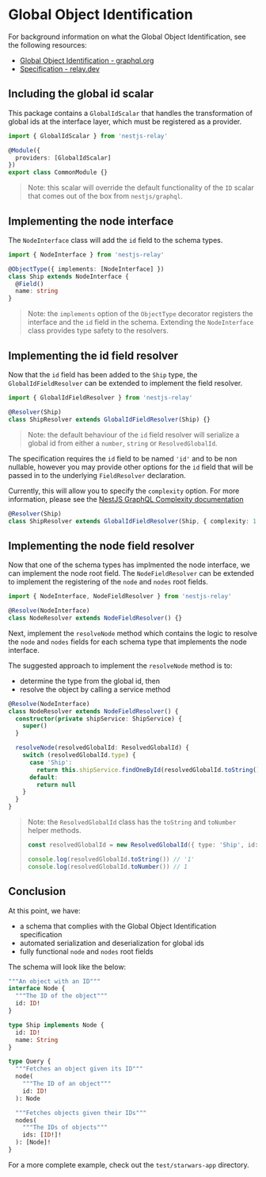 # Global Object Identification

For background information on what the Global Object Identification, see the following resources:
- [Global Object Identification - graphql.org](https://graphql.org/learn/global-object-identification/)
- [Specification - relay.dev](https://relay.dev/graphql/objectidentification.htm)

## Including the global id scalar

This package contains a `GlobalIdScalar` that handles the transformation of global ids at the interface layer, which must be registered as a provider.

```typescript
import { GlobalIdScalar } from 'nestjs-relay'

@Module({
  providers: [GlobalIdScalar]
})
export class CommonModule {}
```

> Note: this scalar will override the default functionality of the `ID` scalar that comes out of the box from `nestjs/graphql`.

## Implementing the node interface

The `NodeInterface` class will add the `id` field to the schema types.

```typescript
import { NodeInterface } from 'nestjs-relay'

@ObjectType({ implements: [NodeInterface] })
class Ship extends NodeInterface {
  @Field()
  name: string
}
```

> Note: the `implements` option of the `ObjectType` decorator registers the interface and the `id` field in the schema. Extending the `NodeInterface` class provides type safety to the resolvers.

## Implementing the id field resolver

Now that the `id` field has been added to the `Ship` type, the `GlobalIdFieldResolver` can be extended to implement the field resolver.

```typescript
import { GlobalIdFieldResolver } from 'nestjs-relay'

@Resolver(Ship)
class ShipResolver extends GlobalIdFieldResolver(Ship) {}
```

> Note: the default behaviour of the `id` field resolver will serialize a global id from either a `number`, `string` or `ResolvedGlobalId`.

The specification requires the `id` field to be named `'id'` and to be non nullable, however you may provide other options for the `id` field that will be passed in to the underlying `FieldResolver` declaration.

Currently, this will allow you to specify the `complexity` option. For more information, please see the [NestJS GraphQL Complexity documentation](https://docs.nestjs.com/graphql/complexity#field-level-complexity)

```typescript
@Resolver(Ship)
class ShipResolver extends GlobalIdFieldResolver(Ship, { complexity: 1 }) {}
```


## Implementing the node field resolver

Now that one of the schema types has implmented the node interface, we can implement the node root field. The `NodeFieldResolver` can be extended to implement the registering of the `node` and `nodes` root fields.

```typescript
import { NodeInterface, NodeFieldResolver } from 'nestjs-relay'

@Resolve(NodeInterface)
class NodeResolver extends NodeFieldResolver() {}
```

Next, implement the `resolveNode` method which contains the logic to resolve the `node` and `nodes` fields for each schema type that implements the node interface.

The suggested approach to implement the `resolveNode` method is to:
- determine the type from the global id, then
- resolve the object by calling a service method

```typescript
@Resolve(NodeInterface)
class NodeResolver extends NodeFieldResolver() {
  constructor(private shipService: ShipService) {
    super()
  }

  resolveNode(resolvedGlobalId: ResolvedGlobalId) {
    switch (resolvedGlobalId.type) {
      case 'Ship':
        return this.shipService.findOneById(resolvedGlobalId.toString())
      default:
        return null
    }
  }
}
```

> Note: the `ResolvedGlobalId` class has the `toString` and `toNumber` helper methods.
> ```typescript
> const resolvedGlobalId = new ResolvedGlobalId({ type: 'Ship', id: '1' })
>
> console.log(resolvedGlobalId.toString()) // '1'
> console.log(resolvedGlobalId.toNumber()) // 1
> ```

## Conclusion

At this point, we have:
- a schema that complies with the Global Object Identification specification
- automated serialization and deserialization for global ids
- fully functional `node` and `nodes` root fields

The schema will look like the below:
```graphql
"""An object with an ID"""
interface Node {
  """The ID of the object"""
  id: ID!
}

type Ship implements Node {
  id: ID!
  name: String
}

type Query {
  """Fetches an object given its ID"""
  node(
    """The ID of an object"""
    id: ID!
  ): Node

  """Fetches objects given their IDs"""
  nodes(
    """The IDs of objects"""
    ids: [ID!]!
  ): [Node]!
}
```

For a more complete example, check out the `test/starwars-app` directory.
